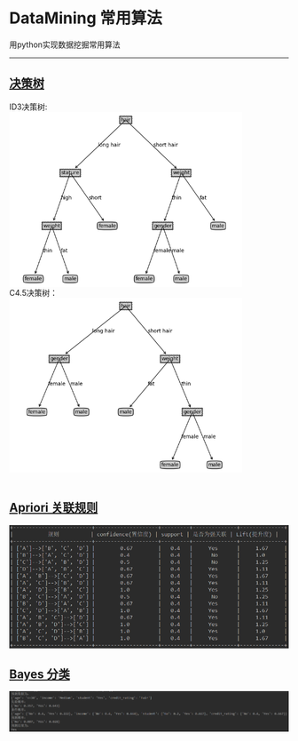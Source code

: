 # DataMining 常用算法
用python实现数据挖掘常用算法
***
## [决策树](https://github.com/MyBules/DataMining/tree/master/Decision_Tree) 
ID3决策树:<br> 
<img src="Decision_Tree/imgs/ID3.png" width="420" hegiht="300" align=center />
<br>
C4.5决策树：<br> 
<img src="Decision_Tree/imgs/C45.png" width="420" hegiht="300" align=center />
<br><br>
## [Apriori 关联规则](https://github.com/MyBules/DataMining/tree/master/Apriori)
<img src="Apriori/imgs/result.png" width="620" hegiht="400" align=center />

## [Bayes 分类](https://github.com/MyBules/DataMining/tree/master/Bayes)
<img src="Bayes/imgs/result.png" width="620" hegiht="400" align=center />
